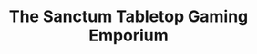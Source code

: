 ---
title: "The Sanctum Tabletop Gaming Emporium"
url: /racine/the-sanctum-tabletop-gaming-emporium/
shop: Spiele
---